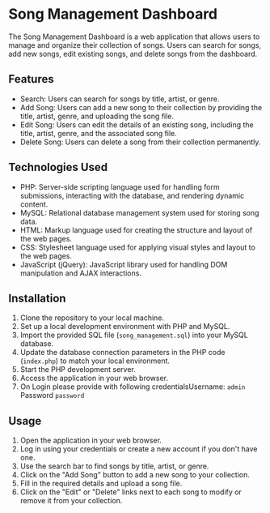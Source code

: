# Song Management Dashboard

The Song Management Dashboard is a web application that allows users to manage and organize their collection of songs. Users can search for songs, add new songs, edit existing songs, and delete songs from the dashboard.

## Features

- Search: Users can search for songs by title, artist, or genre.
- Add Song: Users can add a new song to their collection by providing the title, artist, genre, and uploading the song file.
- Edit Song: Users can edit the details of an existing song, including the title, artist, genre, and the associated song file.
- Delete Song: Users can delete a song from their collection permanently.

## Technologies Used

- PHP: Server-side scripting language used for handling form submissions, interacting with the database, and rendering dynamic content.
- MySQL: Relational database management system used for storing song data.
- HTML: Markup language used for creating the structure and layout of the web pages.
- CSS: Stylesheet language used for applying visual styles and layout to the web pages.
- JavaScript (jQuery): JavaScript library used for handling DOM manipulation and AJAX interactions.

## Installation

1. Clone the repository to your local machine.
2. Set up a local development environment with PHP and MySQL.
3. Import the provided SQL file (`song_management.sql`) into your MySQL database.
4. Update the database connection parameters in the PHP code (`index.php`) to match your local environment.
5. Start the PHP development server.
6. Access the application in your web browser.
7. On Login please provide with following credentialsUsername: ```admin``` Password ```password```

## Usage

1. Open the application in your web browser.
2. Log in using your credentials or create a new account if you don't have one.
3. Use the search bar to find songs by title, artist, or genre.
4. Click on the "Add Song" button to add a new song to your collection.
5. Fill in the required details and upload a song file.
6. Click on the "Edit" or "Delete" links next to each song to modify or remove it from your collection.
